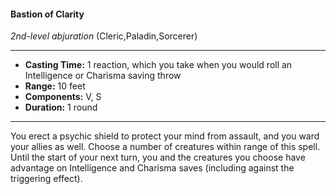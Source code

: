 #### Bastion of Clarity
*2nd-level abjuration* (Cleric,Paladin,Sorcerer)
___
- **Casting Time:** 1 reaction, which you take when you would roll an Intelligence or Charisma saving throw
- **Range:** 10 feet
- **Components:** V, S
- **Duration:** 1 round
---
You erect a psychic shield to protect your mind from assault, and you ward your allies as well. Choose a number of creatures within range of this spell. Until the start of your next turn, you and the creatures you choose have advantage on Intelligence and Charisma saves (including against the triggering effect).
